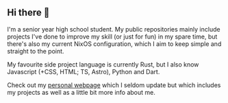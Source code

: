 ## Hi there 👋

I'm a senior year high school student. My public repositories mainly include projects I've done to improve my skill (or just for fun) in my spare time, but there's also my current NixOS configuration, which I aim to keep simple and straight to the point.

My favourite side project language is currently Rust, but I also know Javascript (+CSS, HTML; TS, Astro), Python and Dart.

Check out my [personal webpage](https://ahi.pages.dev) which I seldom update but which includes my projects as well as a little bit more info about me.
<!--
**ahi6/ahi6** is a ✨ _special_ ✨ repository because its `README.md` (this file) appears on your GitHub profile.

Here are some ideas to get you started:

- 🔭 I’m currently working on ...
- 🌱 I’m currently learning ...
- 👯 I’m looking to collaborate on ...
- 🤔 I’m looking for help with ...
- 💬 Ask me about ...
- 📫 How to reach me: ...
- 😄 Pronouns: ...
- ⚡ Fun fact: ...
-->
